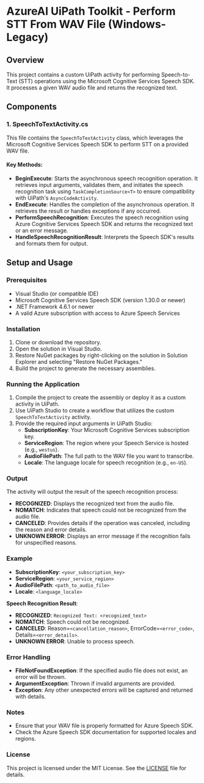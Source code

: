 # AzureAI UiPath Toolkit - Perform STT From WAV File (Windows-Legacy)

## Overview

This project contains a custom UiPath activity for performing Speech-to-Text (STT) operations using the Microsoft Cognitive Services Speech SDK. It processes a given WAV audio file and returns the recognized text.

## Components

### 1. **SpeechToTextActivity.cs**

This file contains the `SpeechToTextActivity` class, which leverages the Microsoft Cognitive Services Speech SDK to perform STT on a provided WAV file.

#### Key Methods:
- **BeginExecute**: Starts the asynchronous speech recognition operation. It retrieves input arguments, validates them, and initiates the speech recognition task using `TaskCompletionSource<T>` to ensure compatibility with UiPath's `AsyncCodeActivity`.
- **EndExecute**: Handles the completion of the asynchronous operation. It retrieves the result or handles exceptions if any occurred.
- **PerformSpeechRecognition**: Executes the speech recognition using Azure Cognitive Services Speech SDK and returns the recognized text or an error message.
- **HandleSpeechRecognitionResult**: Interprets the Speech SDK's results and formats them for output.

## Setup and Usage

### Prerequisites
- Visual Studio (or compatible IDE)
- Microsoft Cognitive Services Speech SDK (version 1.30.0 or newer)
- .NET Framework 4.6.1 or newer
- A valid Azure subscription with access to Azure Speech Services

### Installation

1. Clone or download the repository.
2. Open the solution in Visual Studio.
3. Restore NuGet packages by right-clicking on the solution in Solution Explorer and selecting "Restore NuGet Packages."
4. Build the project to generate the necessary assemblies.

### Running the Application

1. Compile the project to create the assembly or deploy it as a custom activity in UiPath.
2. Use UiPath Studio to create a workflow that utilizes the custom `SpeechToTextActivity` activity.
3. Provide the required input arguments in UiPath Studio:
   - **SubscriptionKey**: Your Microsoft Cognitive Services subscription key.
   - **ServiceRegion**: The region where your Speech Service is hosted (e.g., `westus`).
   - **AudioFilePath**: The full path to the WAV file you want to transcribe.
   - **Locale**: The language locale for speech recognition (e.g., `en-US`).

### Output

The activity will output the result of the speech recognition process:
- **RECOGNIZED**: Displays the recognized text from the audio file.
- **NOMATCH**: Indicates that speech could not be recognized from the audio file.
- **CANCELED**: Provides details if the operation was canceled, including the reason and error details.
- **UNKNOWN ERROR**: Displays an error message if the recognition fails for unspecified reasons.

### Example

- **SubscriptionKey**: `<your_subscription_key>`
- **ServiceRegion**: `<your_service_region>`
- **AudioFilePath**: `<path_to_audio_file>`
- **Locale**: `<language_locale>`

**Speech Recognition Result**:
- **RECOGNIZED**: `Recognized Text: <recognized_text>`
- **NOMATCH**: Speech could not be recognized.
- **CANCELED**: Reason=`<cancellation_reason>`, ErrorCode=`<error_code>`, Details=`<error_details>`.
- **UNKNOWN ERROR**: Unable to process speech.

### Error Handling

- **FileNotFoundException**: If the specified audio file does not exist, an error will be thrown.
- **ArgumentException**: Thrown if invalid arguments are provided.
- **Exception**: Any other unexpected errors will be captured and returned with details.

### Notes

- Ensure that your WAV file is properly formatted for Azure Speech SDK.
- Check the Azure Speech SDK documentation for supported locales and regions.

### License

This project is licensed under the MIT License. See the [LICENSE](LICENSE) file for details.

